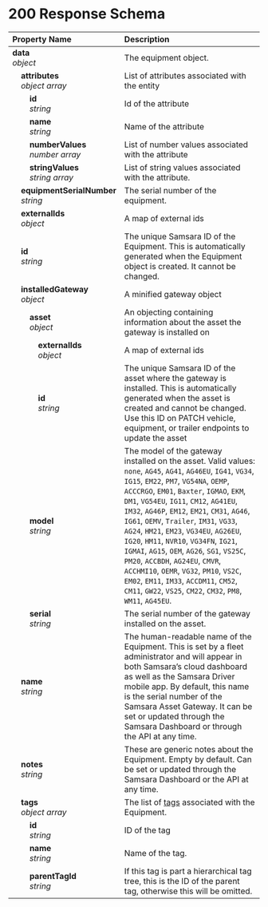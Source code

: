 # 200 Response Schema
| Property Name | Description |
| :------------ | :---------- |
| **data**<br/>_object_ | The equipment object. |
| **&nbsp;&nbsp;&nbsp;&nbsp;attributes**<br/>_&nbsp;&nbsp;&nbsp;&nbsp;object array_ | List of attributes associated with the entity |
| **&nbsp;&nbsp;&nbsp;&nbsp;&nbsp;&nbsp;&nbsp;&nbsp;id**<br/>_&nbsp;&nbsp;&nbsp;&nbsp;&nbsp;&nbsp;&nbsp;&nbsp;string_ | Id of the attribute |
| **&nbsp;&nbsp;&nbsp;&nbsp;&nbsp;&nbsp;&nbsp;&nbsp;name**<br/>_&nbsp;&nbsp;&nbsp;&nbsp;&nbsp;&nbsp;&nbsp;&nbsp;string_ | Name of the attribute |
| **&nbsp;&nbsp;&nbsp;&nbsp;&nbsp;&nbsp;&nbsp;&nbsp;numberValues**<br/>_&nbsp;&nbsp;&nbsp;&nbsp;&nbsp;&nbsp;&nbsp;&nbsp;number array_ | List of number values associated with the attribute |
| **&nbsp;&nbsp;&nbsp;&nbsp;&nbsp;&nbsp;&nbsp;&nbsp;stringValues**<br/>_&nbsp;&nbsp;&nbsp;&nbsp;&nbsp;&nbsp;&nbsp;&nbsp;string array_ | List of string values associated with the attribute. |
| **&nbsp;&nbsp;&nbsp;&nbsp;equipmentSerialNumber**<br/>_&nbsp;&nbsp;&nbsp;&nbsp;string_ | The serial number of the equipment. |
| **&nbsp;&nbsp;&nbsp;&nbsp;externalIds**<br/>_&nbsp;&nbsp;&nbsp;&nbsp;object_ | A map of external ids |
| **&nbsp;&nbsp;&nbsp;&nbsp;id**<br/>_&nbsp;&nbsp;&nbsp;&nbsp;string_ | The unique Samsara ID of the Equipment. This is automatically generated when the Equipment object is created. It cannot be changed. |
| **&nbsp;&nbsp;&nbsp;&nbsp;installedGateway**<br/>_&nbsp;&nbsp;&nbsp;&nbsp;object_ | A minified gateway object |
| **&nbsp;&nbsp;&nbsp;&nbsp;&nbsp;&nbsp;&nbsp;&nbsp;asset**<br/>_&nbsp;&nbsp;&nbsp;&nbsp;&nbsp;&nbsp;&nbsp;&nbsp;object_ | An objecting containing information about the asset the gateway is installed on |
| **&nbsp;&nbsp;&nbsp;&nbsp;&nbsp;&nbsp;&nbsp;&nbsp;&nbsp;&nbsp;&nbsp;&nbsp;externalIds**<br/>_&nbsp;&nbsp;&nbsp;&nbsp;&nbsp;&nbsp;&nbsp;&nbsp;&nbsp;&nbsp;&nbsp;&nbsp;object_ | A map of external ids |
| **&nbsp;&nbsp;&nbsp;&nbsp;&nbsp;&nbsp;&nbsp;&nbsp;&nbsp;&nbsp;&nbsp;&nbsp;id**<br/>_&nbsp;&nbsp;&nbsp;&nbsp;&nbsp;&nbsp;&nbsp;&nbsp;&nbsp;&nbsp;&nbsp;&nbsp;string_ | The unique Samsara ID of the asset where the gateway is installed. This is automatically generated when the asset is created and cannot be changed. Use this ID on PATCH vehicle, equipment, or trailer endpoints to update the asset |
| **&nbsp;&nbsp;&nbsp;&nbsp;&nbsp;&nbsp;&nbsp;&nbsp;model**<br/>_&nbsp;&nbsp;&nbsp;&nbsp;&nbsp;&nbsp;&nbsp;&nbsp;string_ | The model of the gateway installed on the asset. Valid values: `none`, `AG45`, `AG41`, `AG46EU`, `IG41`, `VG34`, `IG15`, `EM22`, `PM7`, `VG54NA`, `OEMP`, `ACCCRGO`, `EM01`, `Baxter`, `IGMAO`, `EKM`, `DM1`, `VG54EU`, `IG11`, `CM12`, `AG41EU`, `IM32`, `AG46P`, `EM12`, `EM21`, `CM31`, `AG46`, `IG61`, `OEMV`, `Trailer`, `IM31`, `VG33`, `AG24`, `HM21`, `EM23`, `VG34EU`, `AG26EU`, `IG20`, `HM11`, `NVR10`, `VG34FN`, `IG21`, `IGMAI`, `AG15`, `OEM`, `AG26`, `SG1`, `VS25C`, `PM20`, `ACCBDH`, `AG24EU`, `CMVR`, `ACCHMI10`, `OEMR`, `VG32`, `PM10`, `VS2C`, `EM02`, `EM11`, `IM33`, `ACCDM11`, `CM52`, `CM11`, `GW22`, `VS25`, `CM22`, `CM32`, `PM8`, `WM11`, `AG45EU`. |
| **&nbsp;&nbsp;&nbsp;&nbsp;&nbsp;&nbsp;&nbsp;&nbsp;serial**<br/>_&nbsp;&nbsp;&nbsp;&nbsp;&nbsp;&nbsp;&nbsp;&nbsp;string_ | The serial number of the gateway installed on the asset. |
| **&nbsp;&nbsp;&nbsp;&nbsp;name**<br/>_&nbsp;&nbsp;&nbsp;&nbsp;string_ | The human-readable name of the Equipment. This is set by a fleet administrator and will appear in both Samsara’s cloud dashboard as well as the Samsara Driver mobile app. By default, this name is the serial number of the Samsara Asset Gateway. It can be set or updated through the Samsara Dashboard or through the API at any time. |
| **&nbsp;&nbsp;&nbsp;&nbsp;notes**<br/>_&nbsp;&nbsp;&nbsp;&nbsp;string_ | These are generic notes about the Equipment. Empty by default. Can be set or updated through the Samsara Dashboard or the API at any time. |
| **&nbsp;&nbsp;&nbsp;&nbsp;tags**<br/>_&nbsp;&nbsp;&nbsp;&nbsp;object array_ | The list of [tags](https://kb.samsara.com/hc/en-us/articles/360026674631-Using-Tags-and-Tag-Nesting) associated with the Equipment. |
| **&nbsp;&nbsp;&nbsp;&nbsp;&nbsp;&nbsp;&nbsp;&nbsp;id**<br/>_&nbsp;&nbsp;&nbsp;&nbsp;&nbsp;&nbsp;&nbsp;&nbsp;string_ | ID of the tag |
| **&nbsp;&nbsp;&nbsp;&nbsp;&nbsp;&nbsp;&nbsp;&nbsp;name**<br/>_&nbsp;&nbsp;&nbsp;&nbsp;&nbsp;&nbsp;&nbsp;&nbsp;string_ | Name of the tag. |
| **&nbsp;&nbsp;&nbsp;&nbsp;&nbsp;&nbsp;&nbsp;&nbsp;parentTagId**<br/>_&nbsp;&nbsp;&nbsp;&nbsp;&nbsp;&nbsp;&nbsp;&nbsp;string_ | If this tag is part a hierarchical tag tree, this is the ID of the parent tag, otherwise this will be omitted. |
